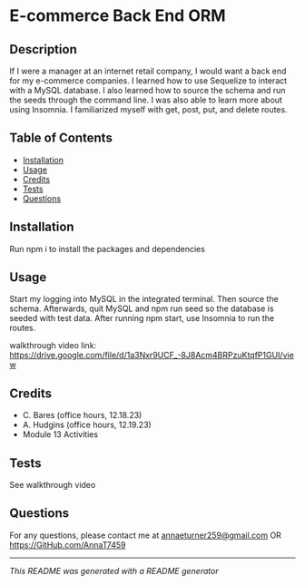 # E-commerce Back End ORM

## Description
If I were a manager at an internet retail company, I would want a back end for my e-commerce companies. I learned how to use Sequelize to interact with a MySQL database. I also learned how to source the schema and run the seeds through the command line. I was also able to learn more about using Insomnia. I familiarized myself with get, post, put, and delete routes. 

## Table of Contents
- [Installation](#installation)
- [Usage](#usage)
- [Credits](#credits)
- [Tests](#tests)
- [Questions](#questions)

## Installation
Run npm i to install the packages and dependencies

## Usage
Start my logging into MySQL in the integrated terminal. Then source the schema. Afterwards, quit MySQL and npm run seed so the database is seeded with test data. After running npm start, use Insomnia to run the routes. 

walkthrough video link: https://drive.google.com/file/d/1a3Nxr9UCF_-8J8Acm4BRPzuKtqfP1GUI/view

## Credits
- C. Bares (office hours, 12.18.23)
- A. Hudgins (office hours, 12.19.23)
- Module 13 Activities

## Tests
See walkthrough video


## Questions
For any questions, please contact me at annaeturner259@gmail.com OR https://GitHub.com/AnnaT7459

---

*This README was generated with a README generator*
